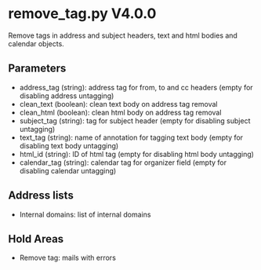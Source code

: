 remove_tag.py V4.0.0
====================

Remove tags in address and subject headers, text and html bodies and calendar objects.

## Parameters
* address_tag (string): address tag for from, to and cc headers (empty for disabling address untagging)
* clean_text (boolean): clean text body on address tag removal
* clean_html (boolean): clean html body on address tag removal
* subject_tag (string): tag for subject header (empty for disabling subject untagging)
* text_tag (string): name of annotation for tagging text body (empty for disabling text body untagging)
* html_id (string): ID of html tag (empty for disabling html body untagging)
* calendar_tag (string): calendar tag for organizer field (empty for disabling calendar untagging)

## Address lists
* Internal domains: list of internal domains

## Hold Areas
* Remove tag: mails with errors
